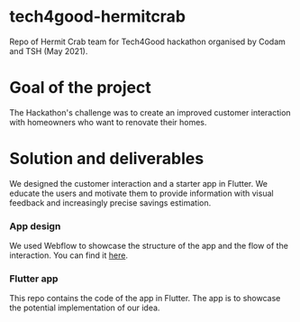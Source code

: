 # tech4good-hermitcrab
Repo of Hermit Crab team for Tech4Good hackathon organised by Codam and TSH (May 2021).


# Goal of the project
The Hackathon's challenge was to create an improved customer interaction with homeowners who want to renovate their homes.  


# Solution and deliverables
We designed the customer interaction and a starter app in Flutter. We educate the users and motivate them to provide information with visual feedback and increasingly precise savings estimation.

### App design
We used Webflow to showcase the structure of the app and the flow of the interaction. You can find it [here](https://tech4good-test2.webflow.io/). 

### Flutter app
This repo contains the code of the app in Flutter. The app is to showcase the potential implementation of our idea. 

